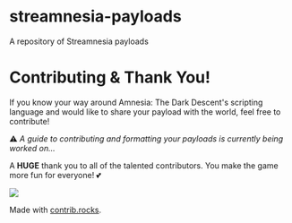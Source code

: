 # streamnesia-payloads

A repository of Streamnesia payloads

# Contributing & Thank You!

If you know your way around Amnesia: The Dark Descent's scripting language and would like to share your payload with the world, feel free to contribute!

⚠️ _A guide to contributing and formatting your payloads is currently being worked on..._

A **HUGE** thank you to all of the talented contributors. You make the game more fun for everyone! 💕

<a href="https://github.com/amnesia-spelos/streamnesia-payloads/graphs/contributors">
  <img src="https://contrib.rocks/image?repo=amnesia-spelos/streamnesia-payloads" />
</a>

Made with [contrib.rocks](https://contrib.rocks).
